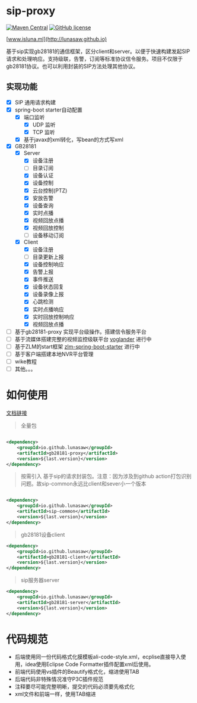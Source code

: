 # sip-proxy

[![Maven Central](https://img.shields.io/maven-central/v/io.github.lunasaw/sip-proxy)](https://mvnrepository.com/artifact/io.github.lunasaw/sip-common)
[![GitHub license](https://img.shields.io/badge/MIT_License-blue.svg)](https://raw.githubusercontent.com/lunasaw/gb28181-proxy/master/LICENSE)

[www.isluna.ml](http://lunasaw.github.io)

基于sip实现gb28181的通信框架，区分client和server。以便于快速构建发起SIP请求和处理响应。支持级联，告警，订阅等标准协议信令服务。项目不仅限于gb28181协议。也可以利用封装的SIP方法处理其他协议。

## 实现功能

- [x] SIP 通用请求构建
- [x] spring-boot starter自动配置
    - [x] 端口监听
        - [x] UDP 监听
        - [x] TCP 监听
    - [x] 基于javax的xml转化，写bean的方式写xml
- [x] GB28181
    - [x] Server
        - [x] 设备注册
        - [ ] 目录订阅
        - [x] 设备认证
        - [x] 设备控制
        - [x] 云台控制(PTZ)
        - [x] 安放告警
        - [x] 设备查询
        - [x] 实时点播
        - [x] 视频回放点播
        - [x] 视频回放控制
        - [ ] 设备移动订阅
    - [x] Client
        - [x] 设备注册
        - [ ] 目录更新上报
        - [x] 设备控制响应
        - [x] 告警上报
        - [x] 事件推送
        - [x] 设备状态回复
        - [x] 设备录像上报
        - [x] 心跳检测
        - [x] 实时点播响应
        - [x] 实时回放控制响应
        - [x] 视频回放点播
- [ ] 基于gb28181-proxy 实现平台级操作。搭建信令服务平台
- [ ] 基于流媒体搭建完整的视频监控级联平台  [voglander](https://github.com/lunasaw/voglander) 进行中 
- [ ] 基于ZLM的start框架 [zlm-spring-boot-starter](https://github.com/lunasaw/zlm-spring-boot-starter) 进行中
- [ ] 基于客户端搭建本地NVR平台管理
- [ ] wike教程
- [ ] 其他。。。

# 如何使用

<a href="https://lunasaw.github.io/gb28181-proxy/" target="_blank">文档链接</a>

> 全量包

```xml

<dependency>
    <groupId>io.github.lunasaw</groupId>
    <artifactId>gb28181-proxy</artifactId>
    <version>${last.version}</version>
</dependency>
```

> 按需引入 基于sip的请求封装包。注意：因为涉及到github action打包识别问题。故sip-common永远比client和sever小一个版本

```xml

<dependency>
    <groupId>io.github.lunasaw</groupId>
    <artifactId>sip-common</artifactId>
    <version>${last.version}</version>
</dependency>
```

> gb28181设备client

```xml
<dependency>
    <groupId>io.github.lunasaw</groupId>
    <artifactId>gb28181-client</artifactId>
    <version>${last.version}</version>
</dependency>
```

> sip服务器server

```xml
<dependency>
    <groupId>io.github.lunasaw</groupId>
    <artifactId>gb28181-server</artifactId>
    <version>${last.version}</version>
</dependency>
```

# 代码规范

- 后端使用同一份代码格式化膜模板ali-code-style.xml，ecplise直接导入使用，idea使用Eclipse Code Formatter插件配置xml后使用。
- 前端代码使用vs插件的Beautify格式化，缩进使用TAB
- 后端代码非特殊情况准守P3C插件规范
- 注释要尽可能完整明晰，提交的代码必须要先格式化
- xml文件和前端一样，使用TAB缩进
